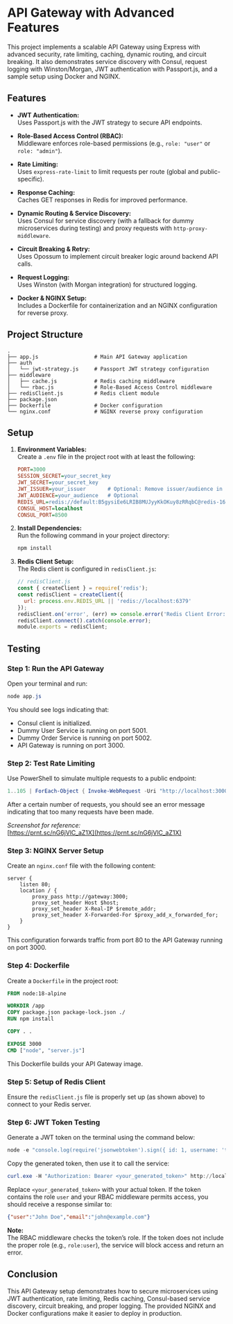 
# API Gateway with Advanced Features

This project implements a scalable API Gateway using Express with advanced security, rate limiting, caching, dynamic routing, and circuit breaking. It also demonstrates service discovery with Consul, request logging with Winston/Morgan, JWT authentication with Passport.js, and a sample setup using Docker and NGINX.

## Features

- **JWT Authentication:**  
  Uses Passport.js with the JWT strategy to secure API endpoints.
  
- **Role-Based Access Control (RBAC):**  
  Middleware enforces role-based permissions (e.g., `role: "user"` or `role: "admin"`).

- **Rate Limiting:**  
  Uses `express-rate-limit` to limit requests per route (global and public-specific).

- **Response Caching:**  
  Caches GET responses in Redis for improved performance.

- **Dynamic Routing & Service Discovery:**  
  Uses Consul for service discovery (with a fallback for dummy microservices during testing) and proxy requests with `http-proxy-middleware`.

- **Circuit Breaking & Retry:**  
  Uses Opossum to implement circuit breaker logic around backend API calls.

- **Request Logging:**  
  Uses Winston (with Morgan integration) for structured logging.

- **Docker & NGINX Setup:**  
  Includes a Dockerfile for containerization and an NGINX configuration for reverse proxy.

## Project Structure

```
.
├── app.js                  # Main API Gateway application
├── auth
│   └── jwt-strategy.js     # Passport JWT strategy configuration
├── middleware
│   ├── cache.js            # Redis caching middleware
│   └── rbac.js             # Role-Based Access Control middleware
├── redisClient.js          # Redis client module
├── package.json
├── Dockerfile              # Docker configuration
└── nginx.conf              # NGINX reverse proxy configuration
```

## Setup

1. **Environment Variables:**  
   Create a `.env` file in the project root with at least the following:

   ```ini
   PORT=3000
   SESSION_SECRET=your_secret_key
   JWT_SECRET=your_secret_key
   JWT_ISSUER=your_issuer       # Optional: Remove issuer/audience in jwt-strategy.js if not used
   JWT_AUDIENCE=your_audience   # Optional
   REDIS_URL=redis://default:B5gysiEe6LRIB8MUJyyKkOKuy8zRRqbC@redis-16915.c15.us-east-1-4.ec2.redns.redis-cloud.com:16915
   CONSUL_HOST=localhost
   CONSUL_PORT=8500
   ```

2. **Install Dependencies:**  
   Run the following command in your project directory:
   
   ```bash
   npm install
   ```

3. **Redis Client Setup:**  
   The Redis client is configured in `redisClient.js`:
   
   ```js
   // redisClient.js
   const { createClient } = require('redis');
   const redisClient = createClient({ 
     url: process.env.REDIS_URL || 'redis://localhost:6379'
   });
   redisClient.on('error', (err) => console.error('Redis Client Error:', err));
   redisClient.connect().catch(console.error);
   module.exports = redisClient;
   ```

## Testing

### Step 1: Run the API Gateway

Open your terminal and run:

```powershell
node app.js
```

You should see logs indicating that:
- Consul client is initialized.
- Dummy User Service is running on port 5001.
- Dummy Order Service is running on port 5002.
- API Gateway is running on port 3000.

### Step 2: Test Rate Limiting

Use PowerShell to simulate multiple requests to a public endpoint:

```powershell
1..105 | ForEach-Object { Invoke-WebRequest -Uri "http://localhost:3000/test/public" -UseBasicParsing | Select-Object -ExpandProperty Content }
```

After a certain number of requests, you should see an error message indicating that too many requests have been made.

*Screenshot for reference:*  
[https://prnt.sc/nG6jVlC_aZ1X](https://prnt.sc/nG6jVlC_aZ1X)

### Step 3: NGINX Server Setup

Create an `nginx.conf` file with the following content:

```nginx
server {
    listen 80;
    location / {
        proxy_pass http://gateway:3000;
        proxy_set_header Host $host;
        proxy_set_header X-Real-IP $remote_addr;
        proxy_set_header X-Forwarded-For $proxy_add_x_forwarded_for;
    }
}
```

This configuration forwards traffic from port 80 to the API Gateway running on port 3000.

### Step 4: Dockerfile

Create a `Dockerfile` in the project root:

```dockerfile
FROM node:18-alpine

WORKDIR /app
COPY package.json package-lock.json ./
RUN npm install

COPY . .

EXPOSE 3000
CMD ["node", "server.js"]
```

This Dockerfile builds your API Gateway image.

### Step 5: Setup of Redis Client

Ensure the `redisClient.js` file is properly set up (as shown above) to connect to your Redis server.

### Step 6: JWT Token Testing

Generate a JWT token on the terminal using the command below:

```powershell
node -e "console.log(require('jsonwebtoken').sign({ id: 1, username: 'testuser', role: 'user' }, 'your_secret_key', { expiresIn: '1h' }))"
```

Copy the generated token, then use it to call the service:

```powershell
curl.exe -H "Authorization: Bearer <your_generated_token>" http://localhost:3000/api/user-service/profile
```

Replace `<your_generated_token>` with your actual token. If the token contains the role `user` and your RBAC middleware permits access, you should receive a response similar to:

```json
{"user":"John Doe","email":"john@example.com"}
```

**Note:**  
The RBAC middleware checks the token’s role. If the token does not include the proper role (e.g., `role:user`), the service will block access and return an error.

## Conclusion

This API Gateway setup demonstrates how to secure microservices using JWT authentication, rate limiting, Redis caching, Consul-based service discovery, circuit breaking, and proper logging. The provided NGINX and Docker configurations make it easier to deploy in production.